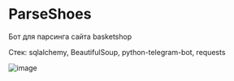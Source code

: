 # ParseShoes
Бот для парсинга сайта basketshop

Стек: sqlalchemy, BeautifulSoup, python-telegram-bot, requests

![image](https://user-images.githubusercontent.com/70958549/149662741-462df545-74a8-435c-b545-3d139a090ced.png)
